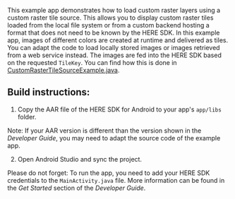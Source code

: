 This example app demonstrates how to load custom raster layers using a custom raster tile source. This allows you to display custom raster tiles loaded from the local file system or from a custom backend hosting a format that does not need to be known by the HERE SDK. In this example app, images of different colors are created at runtime and delivered as tiles. You can adapt the code to load locally stored images or images retrieved from a web service instead. The images are fed into the HERE SDK based on the requested `TileKey`. You can find how this is done in [CustomRasterTileSourceExample.java](app/src/main/java/com/here/sdk/customrastertilesource/CustomRasterTileSourceExample.java).

Build instructions:
-------------------

1) Copy the AAR file of the HERE SDK for Android to your app's `app/libs` folder.

Note: If your AAR version is different than the version shown in the _Developer Guide_, you may need to adapt the source code of the example app.

2) Open Android Studio and sync the project.

Please do not forget: To run the app, you need to add your HERE SDK credentials to the `MainActivity.java` file. More information can be found in the _Get Started_ section of the _Developer Guide_.
